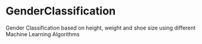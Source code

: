 # GenderClassification
Gender Classification based on height, weight and shoe size using different Machine Learning Algorithms
